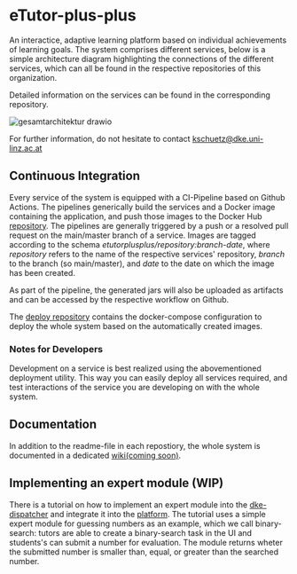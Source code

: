 # eTutor-plus-plus

An interactice, adaptive learning platform based on individual achievements of learning goals.
The system comprises different services, below is a simple architecture diagram highlighting the connections of the different services, which can all be found in the respective repositories of this organization.

Detailed information on the services can be found in the corresponding repository.

![gesamtarchitektur drawio](https://github.com/eTutor-plus-plus/.github/assets/52571862/57a40923-c183-4720-9e5f-2a0eac593c1d)

For further information, do not hesitate to contact kschuetz@dke.uni-linz.ac.at


## Continuous Integration

Every service of the system is equipped with a CI-Pipeline based on Github Actions. 
The pipelines generically build the services and a Docker image containing the application, and push those images to the Docker Hub [repository](https://hub.docker.com/repositories/etutorplusplus).
The pipelines are generally triggered by a push or a resolved pull request on the main/master branch of a service.
Images are tagged according to the schema *etutorplusplus/repository:branch-date*, where *repository* refers to the name of the respective services' repository, *branch* to the branch (so main/master), and *date* to the date on which the image has been created.

As part of the pipeline, the generated jars will also be uploaded as artifacts and can be accessed by the respective workflow on Github.

The [deploy repository](https://github.com/eTutor-plus-plus/local-deploy) contains the docker-compose configuration to deploy the whole system based on the automatically created images.

### Notes for Developers
Development on a service is best realized using the abovementioned deployment utility. This way you can easily deploy all services required, and test interactions of the service you are developing on with the whole system.

## Documentation
In addition to the readme-file in each repostiory, the whole system is documented in a dedicated [wiki(coming soon)]().

## Implementing an expert module (WIP)
There is a tutorial on how to implement an expert module into the [dke-dispatcher]() and integrate it into the [platform]().
The tutorial uses a simple expert module for guessing numbers as an example, which we call binary-search: tutors are able to create a binary-search task in the UI and students's can submit a number for evaluation.
The module returns wheter the submitted number is smaller than, equal, or greater than the searched number.

